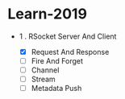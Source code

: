 # Learn-2019

* 1 . RSocket Server And Client

  * [x] Request And Response
  * [ ] Fire And Forget
  * [ ] Channel
  * [ ] Stream
  * [ ] Metadata Push
